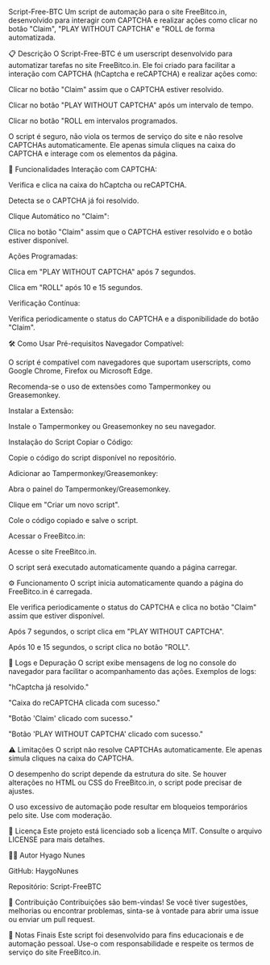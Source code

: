 Script-Free-BTC
Um script de automação para o site FreeBitco.in, desenvolvido para interagir com CAPTCHA e realizar ações como clicar no botão "Claim", "PLAY WITHOUT CAPTCHA" e "ROLL de forma automatizada.

📋 Descrição
O Script-Free-BTC é um userscript desenvolvido para automatizar tarefas no site FreeBitco.in. Ele foi criado para facilitar a interação com CAPTCHA (hCaptcha e reCAPTCHA) e realizar ações como:

Clicar no botão "Claim" assim que o CAPTCHA estiver resolvido.

Clicar no botão "PLAY WITHOUT CAPTCHA" após um intervalo de tempo.

Clicar no botão "ROLL em intervalos programados.

O script é seguro, não viola os termos de serviço do site e não resolve CAPTCHAs automaticamente. Ele apenas simula cliques na caixa do CAPTCHA e interage com os elementos da página.

🚀 Funcionalidades
Interação com CAPTCHA:

Verifica e clica na caixa do hCaptcha ou reCAPTCHA.

Detecta se o CAPTCHA já foi resolvido.

Clique Automático no "Claim":

Clica no botão "Claim" assim que o CAPTCHA estiver resolvido e o botão estiver disponível.

Ações Programadas:

Clica em "PLAY WITHOUT CAPTCHA" após 7 segundos.

Clica em "ROLL" após 10 e 15 segundos.

Verificação Contínua:

Verifica periodicamente o status do CAPTCHA e a disponibilidade do botão "Claim".

🛠️ Como Usar
Pré-requisitos
Navegador Compatível:

O script é compatível com navegadores que suportam userscripts, como Google Chrome, Firefox ou Microsoft Edge.

Recomenda-se o uso de extensões como Tampermonkey ou Greasemonkey.

Instalar a Extensão:

Instale o Tampermonkey ou Greasemonkey no seu navegador.

Instalação do Script
Copiar o Código:

Copie o código do script disponível no repositório.

Adicionar ao Tampermonkey/Greasemonkey:

Abra o painel do Tampermonkey/Greasemonkey.

Clique em "Criar um novo script".

Cole o código copiado e salve o script.

Acessar o FreeBitco.in:

Acesse o site FreeBitco.in.

O script será executado automaticamente quando a página carregar.

⚙️ Funcionamento
O script inicia automaticamente quando a página do FreeBitco.in é carregada.

Ele verifica periodicamente o status do CAPTCHA e clica no botão "Claim" assim que estiver disponível.

Após 7 segundos, o script clica em "PLAY WITHOUT CAPTCHA".

Após 10 e 15 segundos, o script clica no botão "ROLL".

📜 Logs e Depuração
O script exibe mensagens de log no console do navegador para facilitar o acompanhamento das ações. Exemplos de logs:

"hCaptcha já resolvido."

"Caixa do reCAPTCHA clicada com sucesso."

"Botão 'Claim' clicado com sucesso."

"Botão 'PLAY WITHOUT CAPTCHA' clicado com sucesso."

⚠️ Limitações
O script não resolve CAPTCHAs automaticamente. Ele apenas simula cliques na caixa do CAPTCHA.

O desempenho do script depende da estrutura do site. Se houver alterações no HTML ou CSS do FreeBitco.in, o script pode precisar de ajustes.

O uso excessivo de automação pode resultar em bloqueios temporários pelo site. Use com moderação.

📄 Licença
Este projeto está licenciado sob a licença MIT. Consulte o arquivo LICENSE para mais detalhes.

👨‍💻 Autor
Hyago Nunes

GitHub: HaygoNunes

Repositório: Script-FreeBTC

🤝 Contribuição
Contribuições são bem-vindas! Se você tiver sugestões, melhorias ou encontrar problemas, sinta-se à vontade para abrir uma issue ou enviar um pull request.

📌 Notas Finais
Este script foi desenvolvido para fins educacionais e de automação pessoal. Use-o com responsabilidade e respeite os termos de serviço do site FreeBitco.in.
